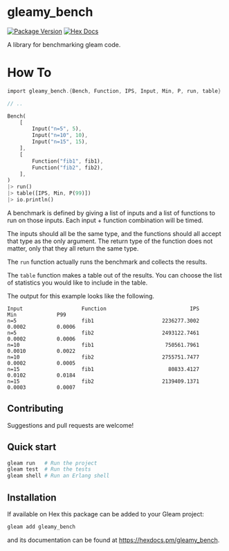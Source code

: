 # gleamy_bench

[![Package Version](https://img.shields.io/hexpm/v/gleamy_bench)](https://hex.pm/packages/gleamy_bench)
[![Hex Docs](https://img.shields.io/badge/hex-docs-ffaff3)](https://hexdocs.pm/gleamy_bench/)

A library for benchmarking gleam code.

# How To

```rust
import gleamy_bench.{Bench, Function, IPS, Input, Min, P, run, table}

// ..

Bench(
    [
        Input("n=5", 5),
        Input("n=10", 10),
        Input("n=15", 15),
    ],
    [
        Function("fib1", fib1),
        Function("fib2", fib2),
    ],
)
|> run()
|> table([IPS, Min, P(99)])
|> io.println()

```

A benchmark is defined by giving a list of inputs and a list of functions to run on those inputs. Each input + function combination will be timed.

The inputs should all be the same type, and the functions should all accept that type as the only argument. The return type of the function does not matter, only that they all return the same type.

The `run` function actually runs the benchmark and collects the results.

The `table` function makes a table out of the results. You can choose the list of statistics you would like to include in the table.

The output for this example looks like the following.

```
Input                   Function                           IPS             Min             P99
n=5                     fib1                      2236277.3002          0.0002          0.0006
n=5                     fib2                      2493122.7461          0.0002          0.0006
n=10                    fib1                       750561.7961          0.0010          0.0022
n=10                    fib2                      2755751.7477          0.0002          0.0005
n=15                    fib1                        80833.4127          0.0102          0.0184
n=15                    fib2                      2139409.1371          0.0003          0.0007
```

## Contributing

Suggestions and pull requests are welcome!

## Quick start

```sh
gleam run   # Run the project
gleam test  # Run the tests
gleam shell # Run an Erlang shell
```

## Installation

If available on Hex this package can be added to your Gleam project:

```sh
gleam add gleamy_bench
```

and its documentation can be found at <https://hexdocs.pm/gleamy_bench>.
